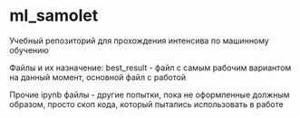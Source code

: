 # ml_samolet
Учебный репозиторий для прохождения интенсива по машинному обучению

Файлы и их назначение: best_result - файл с самым рабочим вариантом на данный момент, основной файл с работой

Прочие ipynb файлы - другие попытки, пока не оформленные должным образом, просто скоп кода, который пытались использовать в работе


